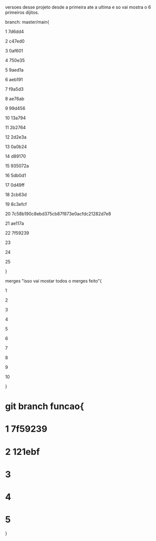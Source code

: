 versoes desse projeto desde a primeira ate a ultima e so vai mostra o 6 primeiros dijitos.

branch: master/main{

1 7d6dd4

2 c47ed0

3 0af601

4 750e35

5 9aed1a

6 aeb191

7 f9a5d3

8 ae76ab

9 99d456

10 13a794

11 2b2764

12 2d2e3a

13 0a0b24

14 d89170

15 935072a

16 5db0d1

17 0d49ff

18 2cb63d

19 8c3efcf

20 7c58b190c8ebd375cb87f873e0acfdc21282d7e8

21 ae117a

22 7f59239

23 

24 

25 


}

merges "isso vai mostar todos o merges feito"{

1 

2 

3 

4 

5 

6 

7 

8 

9 

10 

}

# git branch funcao{
    
# 1 7f59239

# 2 121ebf

# 3 

# 4 

# 5 

}